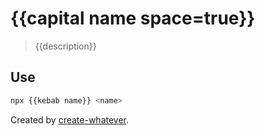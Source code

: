 # {{capital name space=true}}

> {{description}}

## Use

```bash
npx {{kebab name}} <name>
```

Created by [create-whatever](https://github.com/uetchy/create-whatever/blob/master/README.md).

